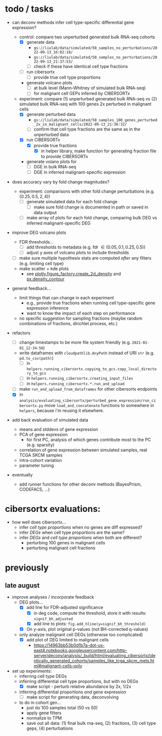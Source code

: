 # todo / tasks

- can deconv methods infer cell type-specific differential gene expression?
  - control: compare two unperturbed generated bulk RNA-seq cohorts
    - [x] generate data
      - `gs://liulab/data/simulated/50_samples_no_perturbations/2022-09-13_16:02:18/`
      - `gs://liulab/data/simulated/50_samples_no_perturbations/2022-09-13_21:37:53/`
      - [ ] check if these have identical cell type fractions
    - [ ] run cibersortx
      - [ ] provide true cell type proportions
    - generate volcano plots
      - [ ] at bulk level (Mann-Whitney of simulated bulk RNA-seq)
      - [ ] for malignant cell GEPs inferred by CIBERSORTx
  - experiment: compare (1) unperturbed generated bulk RNA-seq vs (2) simulated bulk RNA-seq with 100 genes 2x perturbed in malignant cells
    - [x] generate perturbed data
      - `gs://liulab/data/simulated/50_samples_100_genes_perturbed_2x_in_malignant_cells/2022-09-13_21:36:32/`
      - [ ] confirm that cell type fractions are the same as in the unperturbed data
    - [x] run CIBERSORTx
      - [x] provide true fractions
        - [x] in helper library, make function for generating fraction file to provide CIBERSORTx
    - generate volano plots for
      - [ ] DGE in bulk RNA-seq
      - [ ] DGE in inferred malignant-specific expression
- does accuracy vary by fold change magnitudes?
  - experiment: comparisons with other fold change perturbations (e.g. $(0.25, 0.5, 2, 4)$)
    - [ ] generate simulated data for each fold change
      - [ ] make sure fold change is documented in path or saved in data output
    - [ ] make array of plots for each fold change, comparing bulk DEG vs inferred malignant-specific DEG

- improve DEG volcano plots
  - FDR thresholds...
    - [ ] add thresholds to metadata (e.g. fdr $\in (0.05, 0.1, 0.25, 0.5)$)
    - [ ] adjust y axes of volcano plots to include thresholds
  - [ ] make sure multiple hypothesis stats are computed _after_ any filters (e.g. limiting cell type)
  - make scatter + kde plots
    - see [plotly.figure_factory.create_2d_density](https://plotly.com/python/v3/density-plots/) and [px.density_contour](https://plotly.com/python/2d-histogram-contour/)

- general feedback...
  - limit things that can change in each experiment
    - e.g., provide true fractions when running cell type-specific gene expression inference
    - want to know the impact of each step on performance
  - no specific suggestion for sampling fractions (maybe random combinations of fractions, dirichlet process, etc.)

- refactors
  - [ ] change timestamps to be more file system friendly (e.g. `2021-01-01_12-34-56`)
  - write dataframes with `cloudpathlib.AnyPath` instead of URI `str` (e.g. `pd.to_csv(path)`)
    - [ ] in `helpers.running_cibersortx.copying_to_gcs.copy_local_directory_to_gcs`
    - [ ] in `helpers.running_cibersortx.creating_input_files`
    - [ ] in `helpers.running_cibersortx.*.run_and_upload`
  - [ ] make `run_and_upload_from_dataframes` for other cibersortx endpoints
  - [x] in `analysis/evaluating_cibersortx/perturbed_gene_expression/run_cibersortx.py` move `load_and_concatenate` functions to somewhere in `helpers`, because i'm reusing it elsewhere.

- add back evaluation of simulated data
  - means and stddevs of gene expression
  - PCA of gene expression
    - for first PC, analysis of which genes contribute most to the PC (e.g. sparsity)
  - correlation of gene expression between simulated samples, real TCGA SKCM samples
  - intra-cohort variation
  - parameter tuning

- eventually
  - add runner functions for other deconv methods (BayesPrism, CODEFACS, ...)

# cibersortx evaluations: 

- how well does cibersortx...
    - infer *cell type proportions* when no genes are diff expressed?
    - infer *DEGs* when cell type proportions are the same?
    - infer *DEGs* and *cell type proportions* when both are different?
        - perturbing 100 genes in malignant cells
        - perturbing malignant cell fractions

# previously

## late august

- improve analyses / incorporate feedback
    - DEG plots...
        -  [x] add line for FDR-adjusted significance
            - [x] in deg code, compute the threshold, store it with results: `signif_bh_adjusted`
            - [x] add line to plots: `fig.add_hline(y=signif_bh_threshold)`
        - [x] On y-axis, plot original p-values (not BH-corrected q-values)
    - only analyze malignant cell DEGs (otherwise too complicated)
        - [x] add plot of DEG limited to malignant cells
            - https://14963bb53b0d1b7a-dot-us-east4.notebooks.googleusercontent.com/http-server/deconv/analysis/_build/html/evaluating_cibersortx/identically_generated_cohorts/samples_like_tcga_skcm_mets.html#malignant-cells-only
- set up experiments:
    - inferring cell type DEGs
    - inferring differential cell type proportions, but with no DEGs
        - [x]  make script - perturb relative abundance by 2x, 1/2x
    - inferring differential proportions _and_ gene expression
        - [ ]  make script for generating data, deconvolving
    - to do in cohort gen...
        - just do 100 samples total (50 vs 50)
        - apply gene filters
        - normalize to TPM
        - save out all data: (1) final bulk rna-seq, (2) fractions, (3) cell type geps, (4) perturbations
